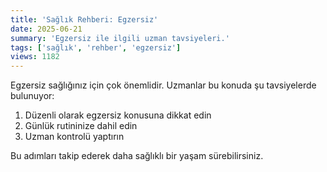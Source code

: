 ```yaml
---
title: 'Sağlık Rehberi: Egzersiz'
date: 2025-06-21
summary: 'Egzersiz ile ilgili uzman tavsiyeleri.'
tags: ['sağlık', 'rehber', 'egzersiz']
views: 1182
---
```


Egzersiz sağlığınız için çok önemlidir. Uzmanlar bu konuda şu tavsiyelerde bulunuyor:

1. Düzenli olarak egzersiz konusuna dikkat edin
2. Günlük rutininize dahil edin
3. Uzman kontrolü yaptırın

Bu adımları takip ederek daha sağlıklı bir yaşam sürebilirsiniz.